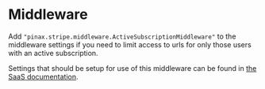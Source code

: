 # Middleware

Add `"pinax.stripe.middleware.ActiveSubscriptionMiddleware"` to the middleware settings if you need to limit access to 
urls for only those users with an active subscription.

Settings that should be setup for use of this middleware can be found in
[the SaaS documentation](../user-guide/saas.md).
